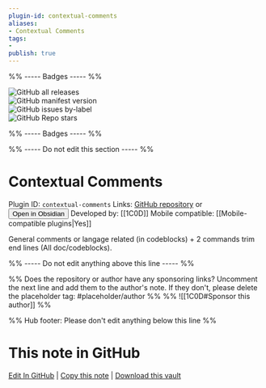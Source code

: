 ```yaml
---
plugin-id: contextual-comments
aliases:
- Contextual Comments
tags: 
- 
publish: true
---
```


%% ----- Badges ----- %%

![GitHub all releases](https://img.shields.io/github/downloads/1C0D/Obsidian-Contextual-Comments/total?color=573E7A&logo=github&style=for-the-badge)   
![GitHub manifest version](https://img.shields.io/github/manifest-json/v/1C0D/Obsidian-Contextual-Comments?color=573E7A&logo=github&style=for-the-badge)   
![GitHub issues by-label](https://img.shields.io/github/issues/1C0D/Obsidian-Contextual-Comments/help%20wanted?color=573E7A&logo=github&style=for-the-badge)   
![GitHub Repo stars](https://img.shields.io/github/stars/1C0D/Obsidian-Contextual-Comments?color=573E7A&logo=github&style=for-the-badge)

%% ----- Badges ----- %%

%% ----- Do not edit this section ----- %%

# Contextual Comments

Plugin ID: `contextual-comments`
Links: [GitHub repository](https://github.com/1C0D/Obsidian-Contextual-Comments) or [<button id=HH>Open in Obsidian</button>](obsidian://show-plugin?id=contextual-comments)
Developed by: [[1C0D]]
Mobile compatible: [[Mobile-compatible plugins|Yes]]

General comments or langage related (in codeblocks) + 2 commands trim end lines (All doc/codeblocks).

%% ----- Do not edit anything above this line ----- %% 

%% Does the repository or author have any sponsoring links? Uncomment the next line and add them to the author's note. If they don't, please delete the placeholder tag: #placeholder/author %%
%% ![[1C0D#Sponsor this author]] %%

%% Hub footer: Please don't edit anything below this line %%

# This note in GitHub

<span class="git-footer">[Edit In GitHub](https://github.dev/obsidian-community/obsidian-hub/blob/main/02%20-%20Community%20Expansions/02.05%20All%20Community%20Expansions/Plugins/contextual-comments.md "git-hub-edit-note") | [Copy this note](https://raw.githubusercontent.com/obsidian-community/obsidian-hub/main/02%20-%20Community%20Expansions/02.05%20All%20Community%20Expansions/Plugins/contextual-comments.md "git-hub-copy-note") | [Download this vault](https://github.com/obsidian-community/obsidian-hub/archive/refs/heads/main.zip "git-hub-download-vault") </span>
